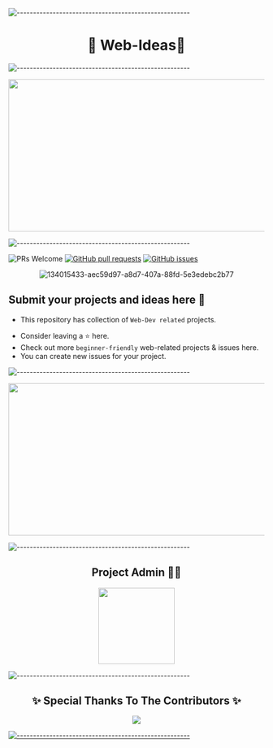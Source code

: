 ![-----------------------------------------------------](https://raw.githubusercontent.com/andreasbm/readme/master/assets/lines/rainbow.png)

#   <h1 align="center">🚀 Web-Ideas🚀</h1>    

![-----------------------------------------------------](https://raw.githubusercontent.com/andreasbm/readme/master/assets/lines/rainbow.png)

<img align="center" src="https://user-images.githubusercontent.com/56113566/136353444-47601e4b-115c-4190-8ac6-79d4137f9629.jpg" height="300px" width="800">


![-----------------------------------------------------](https://raw.githubusercontent.com/andreasbm/readme/master/assets/lines/rainbow.png)

 <img src="https://img.shields.io/badge/PRs-welcome-brightgreen.svg?style=for-the-badge" alt="PRs Welcome" /> <a href="https://github.com/Aryamanz29/Web-Dev-Ideas/pulls" target="_blank"><img alt="GitHub pull requests" src="https://img.shields.io/github/issues-pr/Aryamanz29/Web-Dev-Ideas?style=for-the-badge" /></a> <a href="https://github.com/Aryamanz29/Web-Dev-Ideas/issues" target="_blank"><img alt="GitHub issues" src="https://img.shields.io/github/issues/Aryamanz29/Web-Dev-Ideas?style=for-the-badge" /></a> 
<div align="center">
 
 ![134015433-aec59d97-a8d7-407a-88fd-5e3edebc2b77](https://user-images.githubusercontent.com/69195262/136525643-085cb1c3-fa08-4da7-bc04-64c77f6e49e7.png)
 
 </div>


## Submit your projects and ideas here 🎉

- This repository has collection of `Web-Dev related` projects. </p>
- Consider leaving a ⭐ here.
- Check out more `beginner-friendly` web-related projects & issues here.
- You can create new issues for your project.

![-----------------------------------------------------](https://raw.githubusercontent.com/andreasbm/readme/master/assets/lines/rainbow.png)

<img src="https://user-images.githubusercontent.com/56113566/136356202-8e9cea74-46d7-4f06-9bff-6a792bcc7e4d.jpg" height="300px" width="1000">

![-----------------------------------------------------](https://raw.githubusercontent.com/andreasbm/readme/master/assets/lines/rainbow.png)

<h2 align="center"> Project Admin 👨‍💻</h2>

<p align="center"><a href="https://github.com/Aryamanz29" ><img align ="center" src="https://avatars.githubusercontent.com/u/56113566?v=4" width=150px height=150px /></a></p>      
                                             
![-----------------------------------------------------](https://raw.githubusercontent.com/andreasbm/readme/master/assets/lines/rainbow.png)




<h2 align="center">✨ Special Thanks To The Contributors ✨</h2>

<p align="center">
 
 <a href="https://github.com/Aryamanz29/Web-Dev-Ideas/graphs/contributors">
 <img src="https://contrib.rocks/image?repo=Aryamanz29/Web-Dev-Ideas" />

</p> 

![-----------------------------------------------------](https://raw.githubusercontent.com/andreasbm/readme/master/assets/lines/rainbow.png)
